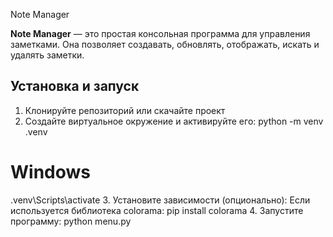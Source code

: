  Note Manager

**Note Manager** — это простая консольная программа для управления заметками. Она позволяет создавать, обновлять, отображать, искать и удалять заметки.
## **Установка и запуск**
1. Клонируйте репозиторий или скачайте проект
2. Создайте виртуальное окружение и активируйте его:
 python -m venv .venv
# Windows
.venv\Scripts\activate
3. Установите зависимости (опционально): Если используется библиотека colorama:
pip install colorama
4. Запустите программу: python menu.py
